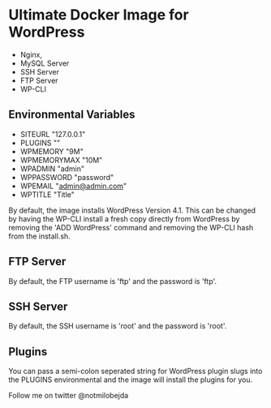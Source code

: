 # Ultimate Docker Image for WordPress

* Nginx, 
* MySQL Server
* SSH Server 
* FTP Server 
* WP-CLI

## Environmental Variables

* SITEURL "127.0.0.1"
* PLUGINS ""
* WPMEMORY "9M"
* WPMEMORYMAX "10M"
* WPADMIN "admin"
* WPPASSWORD "password"
* WPEMAIL "admin@admin.com"
* WPTITLE "Title"

By default, the image installs WordPress Version 4.1. This can be changed by having the WP-CLI install a fresh copy directly from WordPress by removing the 'ADD WordPress' command and removing the WP-CLI hash from the install.sh.

## FTP Server

By default, the FTP username is 'ftp' and the password is 'ftp'.

## SSH Server
By default, the SSH username is 'root' and the password is 'root'.

## Plugins
You can pass a semi-colon seperated string for WordPress plugin slugs into the PLUGINS environmental and the image will install the plugins for you.


Follow me on twitter
@notmilobejda
